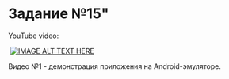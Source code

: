 # Задание №15"

YouTube video:

![]()
[![IMAGE ALT TEXT HERE](https://img.youtube.com/vi/tkMui3EYIRM/0.jpg)](https://www.youtube.com/watch?v=tkMui3EYIRM&feature=youtu.be)

Видео №1 - демонстрация приложения на Android-эмуляторе.
